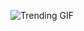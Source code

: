 
<!-- GIF_SECTION -->
![Trending GIF](https://media1.giphy.com/media/v1.Y2lkPThiYjIxNzcyZjFhN3BuOXNxb2I4OW56bHdtYXRsMm1scnZhbHRkbm9seWx3aDJ2YyZlcD12MV9naWZzX3NlYXJjaCZjdD1n/aHiv481xki1WdhQonS/giphy.gif)
<!-- END_GIF_SECTION -->
